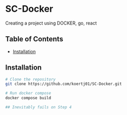 # SC-Docker
Creating a project using DOCKER, go, react

## Table of Contents

- [Installation](#installation)

## Installation

```bash
# Clone the repository
git clone https://github.com/koertj01/SC-Docker.git

# Run docker compose
docker compose build

## Inevitably fails on Step 4

